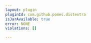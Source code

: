 ```yaml
---
layout: plugin
pluginId: com.github.pomes.distextra
isJarAvailable: true
error: NONE
violations: []

---
```

